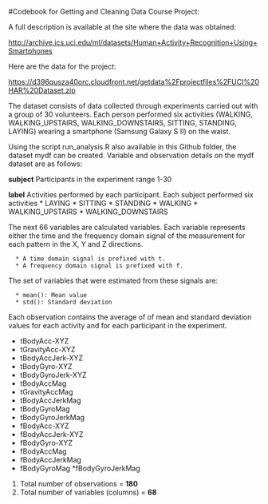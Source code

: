 #Codebook for Getting and Cleaning Data Course Project: 

A full description is available at the site where the data was obtained: 

http://archive.ics.uci.edu/ml/datasets/Human+Activity+Recognition+Using+Smartphones 

Here are the data for the project: 

https://d396qusza40orc.cloudfront.net/getdata%2Fprojectfiles%2FUCI%20HAR%20Dataset.zip

The dataset consists of data collected through experiments carried out with a group of 30 volunteers. Each person performed six activities (WALKING, WALKING_UPSTAIRS, WALKING_DOWNSTAIRS, SITTING, STANDING, LAYING) wearing a smartphone (Samsung Galaxy S II) on the waist. 

Using the script run_analysis.R also available in this Github folder, the dataset mydf can be created. Variable and observation details on the mydf dataset are as follows: 

<b>subject</b>
      Participants in the experiment
      range 1-30 
      
<b>label</b>
      Activities performed by each participant. Each subject performed six activities
      * LAYING
      * SITTING
      * STANDING
      * WALKING
      * WALKING_UPSTAIRS
      * WALKING_DOWNSTAIRS
      
The next 66 variables are calculated variables. Each variable represents either the time and the frequency domain signal of the measurement for each pattern in the X, Y and Z directions. 

      * A time domain signal is prefixed with t. 
      * A frequency domain signal is prefixed with f. 

The set of variables that were estimated from these signals are: 

      * mean(): Mean value
      * std(): Standard deviation

Each observation contains the average of of mean and standard deviation values for each activity and for each participant in the experiment. 

* tBodyAcc-XYZ
* tGravityAcc-XYZ
* tBodyAccJerk-XYZ
* tBodyGyro-XYZ
* tBodyGyroJerk-XYZ
* tBodyAccMag
* tGravityAccMag
* tBodyAccJerkMag
* tBodyGyroMag
* tBodyGyroJerkMag
* fBodyAcc-XYZ
* fBodyAccJerk-XYZ
* fBodyGyro-XYZ
* fBodyAccMag
* fBodyAccJerkMag
* fBodyGyroMag
*fBodyGyroJerkMag

1. Total number of observations = <b> 180 </b>
2. Total number of variables (columns) = <b> 68 </b>
